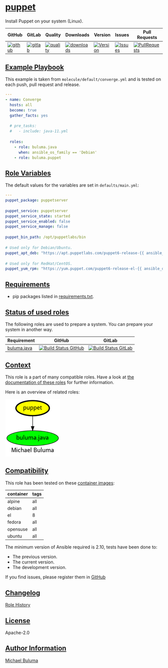 # [puppet](#puppet)

Install Puppet on your system (Linux).

|GitHub|GitLab|Quality|Downloads|Version|Issues|Pull Requests|
|------|------|-------|---------|-------|------|-------------|
|[![github](https://github.com/buluma/ansible-role-puppet/workflows/Ansible%20Molecule/badge.svg)](https://github.com/buluma/ansible-role-puppet/actions)|[![gitlab](https://gitlab.com/buluma/ansible-role-puppet/badges/master/pipeline.svg)](https://gitlab.com/buluma/ansible-role-puppet)|[![quality](https://img.shields.io/ansible/quality/55008)](https://galaxy.ansible.com/buluma/puppet)|[![downloads](https://img.shields.io/ansible/role/d/55008)](https://galaxy.ansible.com/buluma/puppet)|[![Version](https://img.shields.io/github/release/buluma/ansible-role-puppet.svg)](https://github.com/buluma/ansible-role-puppet/releases/)|[![Issues](https://img.shields.io/github/issues/buluma/ansible-role-puppet.svg)](https://github.com/buluma/ansible-role-puppet/issues/)|[![PullRequests](https://img.shields.io/github/issues-pr-closed-raw/buluma/ansible-role-puppet.svg)](https://github.com/buluma/ansible-role-puppet/pulls/)|

## [Example Playbook](#example-playbook)

This example is taken from `molecule/default/converge.yml` and is tested on each push, pull request and release.
```yaml
---
- name: Converge
  hosts: all
  become: true
  gather_facts: yes

  # pre_tasks:
  #   - include: java-11.yml

  roles:
    - role: buluma.java
      when: ansible_os_family == 'Debian'
    - role: buluma.puppet
```


## [Role Variables](#role-variables)

The default values for the variables are set in `defaults/main.yml`:
```yaml
---
puppet_package: puppetserver

puppet_service: puppetserver
puppet_service_state: started
puppet_service_enabled: false
puppet_service_manage: false

puppet_bin_path: /opt/puppetlabs/bin

# Used only for Debian/Ubuntu.
puppet_apt_deb: "https://apt.puppetlabs.com/puppet6-release-{{ ansible_distribution_release }}.deb"

# Used only for RedHat/CentOS.
puppet_yum_rpm: "https://yum.puppet.com/puppet6-release-el-{{ ansible_distribution_major_version }}.noarch.rpm"
```

## [Requirements](#requirements)

- pip packages listed in [requirements.txt](https://github.com/buluma/ansible-role-puppet/blob/main/requirements.txt).

## [Status of used roles](#status-of-requirements)

The following roles are used to prepare a system. You can prepare your system in another way.

| Requirement | GitHub | GitLab |
|-------------|--------|--------|
|[buluma.java](https://galaxy.ansible.com/buluma/java)|[![Build Status GitHub](https://github.com/buluma/ansible-role-java/workflows/Ansible%20Molecule/badge.svg)](https://github.com/buluma/ansible-role-java/actions)|[![Build Status GitLab ](https://gitlab.com/buluma/ansible-role-java/badges/master/pipeline.svg)](https://gitlab.com/buluma/ansible-role-java)|

## [Context](#context)

This role is a part of many compatible roles. Have a look at [the documentation of these roles](https://buluma.github.io/) for further information.

Here is an overview of related roles:

![dependencies](https://raw.githubusercontent.com/buluma/ansible-role-puppet/png/requirements.png "Dependencies")

## [Compatibility](#compatibility)

This role has been tested on these [container images](https://hub.docker.com/u/buluma):

|container|tags|
|---------|----|
|alpine|all|
|debian|all|
|el|8|
|fedora|all|
|opensuse|all|
|ubuntu|all|

The minimum version of Ansible required is 2.10, tests have been done to:

- The previous version.
- The current version.
- The development version.



If you find issues, please register them in [GitHub](https://github.com/buluma/ansible-role-puppet/issues)

## [Changelog](#changelog)

[Role History](https://github.com/buluma/ansible-role-puppet/blob/master/CHANGELOG.md)

## [License](#license)

Apache-2.0

## [Author Information](#author-information)

[Michael Buluma](https://buluma.github.io/)
